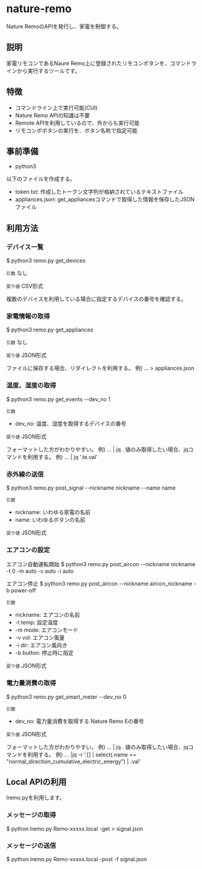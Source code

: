 # nature-remo

Nature RemoのAPIを発行し、家電を制御する。

## 説明

家電リモコンであるNaure Remo上に登録されたリモコンボタンを、コマンドラインから実行するツールです。

## 特徴

- コマンドライン上で実行可能(CUI)
- Nature Remo APIの知識は不要
- Remote APIを利用しているので、外からも実行可能
- リモコンボボタンの実行を、ボタン名称で指定可能

## 事前準備

- python3

以下のファイルを作成する。

- token.txt: 作成したトークン文字列が格納されているテキストファイル
- appliances.json: get_appliancesコマンドで取得した情報を保存したJSONファイル

## 利用方法

### デバイス一覧

$ python3 remo.py get_devices

`引数`
なし

`戻り値`
CSV形式

複数のデバイスを利用している場合に指定するデバイスの番号を確認する。

### 家電情報の取得

$ python3 remo.py get_appliances

`引数`
なし

`戻り値`
JSON形式

ファイルに保存する場合、リダイレクトを利用する。 例) ... > appliances.json

### 温度、湿度の取得

$ python3 remo.py get_events --dev_no 1

`引数`
- dev_no: 温度、湿度を取得するデバイスの番号

`戻り値`
JSON形式

フォーマットした方がわかりやすい。 例) ... | jq .
値のみ取得したい場合、jqコマンドを利用する。 例) ... | jq '.te.val'

### 赤外線の送信

$ python3 remo.py post_signal --nickname nickname --name name

`引数`
- nickname: いわゆる家電の名前
- name: いわゆるボタンの名前

`戻り値`
JSON形式

### エアコンの設定

エアコン自動運転開始
$ python3 remo.py post_aircon --nickname nickname -t 0 -m auto -v auto -i auto

エアコン停止
$ python3 remo.py post_aircon --nickname aircon_nickname -b power-off

`引数`
- nickname: エアコンの名前
- -t temp: 設定温度
- -m mode: エアコンモード
- -v vol: エアコン風量
- -i dir: エアコン風向き
- -b button: 停止時に指定

`戻り値`
JSON形式

### 電力量消費の取得

$ python3 remo.py get_smart_meter --dev_no 0

`引数`
- dev_no: 電力量消費を取得する Nature Remo Eの番号

`戻り値`
JSON形式

フォーマットした方がわかりやすい。 例) ... | jq .
値のみ取得したい場合、jqコマンドを利用する。 例) ... |jq -r '.[] | select(.name == "normal_direction_cumulative_electric_energy") | .val'

## Local APIの利用

lremo.pyを利用します。

### メッセージの取得

$ python lremo.py Remo-xxxxx.local -get > signal.json

### メッセージの送信

$ python lremo.py Remo-xxxxx.local -post -f signal.json
